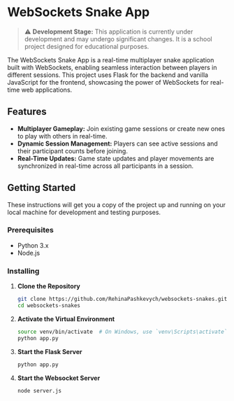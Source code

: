 # WebSockets Snake App

> :warning: **Development Stage:** This application is currently under development and may undergo significant changes. It is a school project designed for educational purposes.


The WebSockets Snake App is a real-time multiplayer snake application built with WebSockets, enabling seamless interaction between players in different sessions. This project uses Flask for the backend and vanilla JavaScript for the frontend, showcasing the power of WebSockets for real-time web applications.

## Features

- **Multiplayer Gameplay:** Join existing game sessions or create new ones to play with others in real-time.
- **Dynamic Session Management:** Players can see active sessions and their participant counts before joining.
- **Real-Time Updates:** Game state updates and player movements are synchronized in real-time across all participants in a session.

## Getting Started

These instructions will get you a copy of the project up and running on your local machine for development and testing purposes.

### Prerequisites

- Python 3.x
- Node.js

### Installing

1. **Clone the Repository**

   ```sh
   git clone https://github.com/RehinaPashkevych/websockets-snakes.git
   cd websockets-snakes
   ```
2. **Activate the Virtual Environment**
    ```sh
   source venv/bin/activate  # On Windows, use `venv\Scripts\activate`
   python app.py
   ```
3. **Start the Flask Server**
   ```sh
   python app.py
   ```
4. **Start the Websocket Server**
   ```sh
   node server.js
   ```

